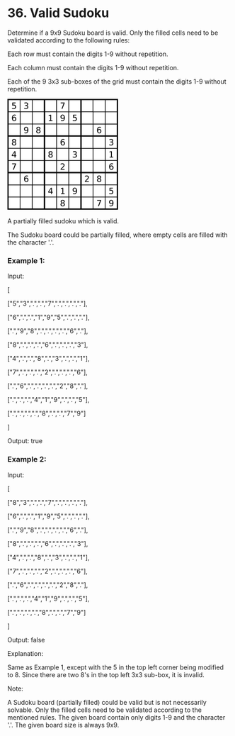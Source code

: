 # 36. Valid Sudoku

Determine if a 9x9 Sudoku board is valid. Only the filled cells need to be validated according to the following rules:

Each row must contain the digits 1-9 without repetition.

Each column must contain the digits 1-9 without repetition.

Each of the 9 3x3 sub-boxes of the grid must contain the digits 1-9 without repetition.

<img src="../pictures/pic1.svg.png">

A partially filled sudoku which is valid.

The Sudoku board could be partially filled, where empty cells are filled with the character '.'.

### Example 1:

Input:

[

  ["5","3",".",".","7",".",".",".","."],

  ["6",".",".","1","9","5",".",".","."],

  [".","9","8",".",".",".",".","6","."],

  ["8",".",".",".","6",".",".",".","3"],

  ["4",".",".","8",".","3",".",".","1"],

  ["7",".",".",".","2",".",".",".","6"],

  [".","6",".",".",".",".","2","8","."],

  [".",".",".","4","1","9",".",".","5"],

  [".",".",".",".","8",".",".","7","9"]

]

Output: true

### Example 2:

Input:

[

  ["8","3",".",".","7",".",".",".","."],

  ["6",".",".","1","9","5",".",".","."],

  [".","9","8",".",".",".",".","6","."],

  ["8",".",".",".","6",".",".",".","3"],

  ["4",".",".","8",".","3",".",".","1"],

  ["7",".",".",".","2",".",".",".","6"],

  [".","6",".",".",".",".","2","8","."],

  [".",".",".","4","1","9",".",".","5"],

  [".",".",".",".","8",".",".","7","9"]

]

Output: false

Explanation:

Same as Example 1, except with the 5 in the top left corner being modified to 8. Since there are two 8's in the top left 3x3 sub-box, it is invalid.

Note:

A Sudoku board (partially filled) could be valid but is not necessarily solvable. Only the filled cells need to be validated according to the mentioned rules. The given board contain only digits 1-9 and the character '.'. The given board size is always 9x9.